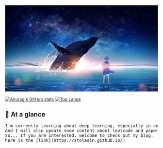 ![](20220713_143029.jpg)
<!--
**StolasIn/StolasIn** is a ✨ _special_ ✨ repository because its `README.md` (this file) appears on your GitHub profile.

Here are some ideas to get you started:

- 🔭 I’m currently working on ...
- 🌱 I’m currently learning ...
- 👯 I’m looking to collaborate on ...
- 🤔 I’m looking for help with ...
- 💬 Ask me about ...
- 📫 How to reach me: ...
- 😄 Pronouns: ...
- ⚡ Fun fact: ...
-->
[![Anurag's GitHub stats](https://github-readme-stats.vercel.app/api?username=StolasIn)](https://github.com/anuraghazra/github-readme-stats)
[![Top Langs](https://github-readme-stats.vercel.app/api/top-langs/?username=StolasIn&layout=compact)](https://github.com/StolasIn/github-readme-stats)

## 👀 At a glance ##
<pre>
I'm currently learning about deep learning, especially in computer vision and generative model.
And I will also update some content about leetcode and papers, record my learning process and problem-solving ideas.
So... If you are interested, welcome to check out my blog.
here is the [link](https://stolasin.github.io/)
</pre>
